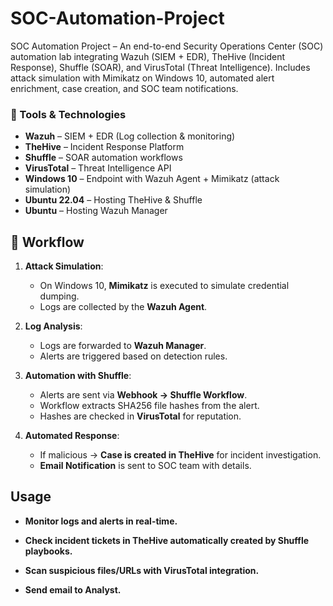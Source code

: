 # SOC-Automation-Project
SOC Automation Project – An end-to-end Security Operations Center (SOC) automation lab integrating Wazuh (SIEM + EDR), TheHive (Incident Response), Shuffle (SOAR), and VirusTotal (Threat Intelligence). Includes attack simulation with Mimikatz on Windows 10, automated alert enrichment, case creation, and SOC team notifications.

### 🔧 Tools & Technologies
- **Wazuh** – SIEM + EDR (Log collection & monitoring)
- **TheHive** – Incident Response Platform
- **Shuffle** – SOAR automation workflows
- **VirusTotal** – Threat Intelligence API
- **Windows 10** – Endpoint with Wazuh Agent + Mimikatz (attack simulation)
- **Ubuntu 22.04** – Hosting TheHive & Shuffle
- **Ubuntu** – Hosting Wazuh Manager

## 🔄 Workflow
1. **Attack Simulation**:
   - On Windows 10, **Mimikatz** is executed to simulate credential dumping.
   - Logs are collected by the **Wazuh Agent**.

2. **Log Analysis**:
   - Logs are forwarded to **Wazuh Manager**.
   - Alerts are triggered based on detection rules.

3. **Automation with Shuffle**:
   - Alerts are sent via **Webhook → Shuffle Workflow**.
   - Workflow extracts SHA256 file hashes from the alert.
   - Hashes are checked in **VirusTotal** for reputation.

4. **Automated Response**:
   - If malicious → **Case is created in TheHive** for incident investigation.
   - **Email Notification** is sent to SOC team with details.
     
## Usage

- **Monitor logs and alerts in real-time.**

- **Check incident tickets in TheHive automatically created by Shuffle playbooks.**

- **Scan suspicious files/URLs with VirusTotal integration.**
  
- **Send email to Analyst.**



